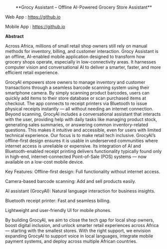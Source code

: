 <p align="center">
**Grocy Assistant – Offline AI-Powered Grocery Store Assistant**
</p>

Web App : https://github.io

Mobile App : https://github.io


**Abstract**

Across Africa, millions of small retail shop owners still rely on manual methods for inventory, billing, and customer interaction. Grocy Assistant is an offline, AI-enabled mobile application designed to transform how grocery shops operate, especially in low-connectivity areas. It harnesses computer vision and conversational AI to deliver a smarter, faster, and more efficient retail experience.

GrocyAI empowers store owners to manage inventory and customer transactions through a seamless barcode scanning system using their smartphone camera. By simply scanning product barcodes, users can quickly add items to their store database or scan purchased items at checkout. The app connects to receipt printers via Bluetooth to issue physical receipts instantly — all without needing an internet connection.
Beyond scanning, GrocyAI includes a conversational assistant that interacts with the user, providing help with daily tasks like managing product stock, generating sales summaries, or answering common inventory-related questions. This makes it intuitive and accessible, even for users with limited technical experience.
Our focus is to make retail tech inclusive. GrocyAI’s offline-first design ensures it is usable in underserved communities where internet access is unreliable or expensive. Its integration of AI and Bluetooth-enabled receipt printing delivers functionality typically found only in high-end, internet-connected Point-of-Sale (POS) systems — now available on a low-cost mobile device.

Key Features:
Offline-first design: Full functionality without internet access.


Camera-based barcode scanning: Add and sell products easily.


AI assistant (GrocyAI): Natural language interaction for business insights.


Bluetooth receipt printer: Fast and seamless billing.


Lightweight and user-friendly UI for mobile phones.


By building GrocyAI, we aim to close the tech gap for local shop owners, boost digital inclusion, and unlock smarter retail experiences across Africa — starting with the smallest stores. With the right support, we envision expanding GrocyAI to support voice in local languages, integrate mobile payment systems, and deploy across multiple African countries.


